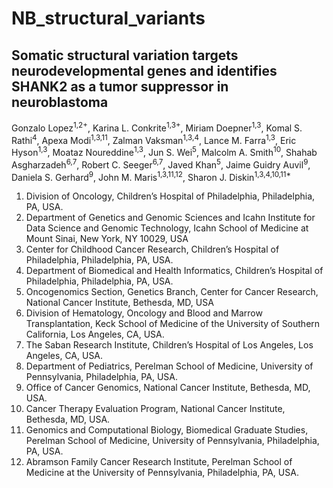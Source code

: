 # NB_structural_variants

## Somatic structural variation targets neurodevelopmental genes and identifies SHANK2 as a tumor suppressor in neuroblastoma
Gonzalo Lopez<sup>1,2+</sup>, Karina L. Conkrite<sup>1,3+</sup>, Miriam Doepner<sup>1,3</sup>, Komal S. Rathi<sup>4</sup>, Apexa Modi<sup>1,3,11</sup>, 
Zalman Vaksman<sup>1,3,4</sup>, Lance M. Farra<sup>1,3</sup>, Eric Hyson<sup>1,3</sup>, Moataz Noureddine<sup>1,3</sup>, Jun S. Wei<sup>5</sup>, Malcolm A. Smith<sup>10</sup>, Shahab Asgharzadeh<sup>6,7</sup>, Robert C. Seeger<sup>6,7</sup>, Javed Khan<sup>5</sup>, Jaime Guidry Auvil<sup>9</sup>, Daniela S. Gerhard<sup>9</sup>, John M. Maris<sup>1,3,11,12</sup>, Sharon J. Diskin<sup>1,3,4,10,11*</sup>

1.	Division of Oncology, Children’s Hospital of Philadelphia, Philadelphia, PA, USA.
2.	Department of Genetics and Genomic Sciences and Icahn Institute for Data Science and Genomic Technology, Icahn School of Medicine at Mount Sinai, New York, NY 10029, USA
3.	Center for Childhood Cancer Research, Children’s Hospital of Philadelphia, Philadelphia, PA, USA.
4.	Department of Biomedical and Health Informatics, Children’s Hospital of Philadelphia, Philadelphia, PA, USA.
5.	Oncogenomics Section, Genetics Branch, Center for Cancer Research, National Cancer Institute, Bethesda, MD, USA
6.	Division of Hematology, Oncology and Blood and Marrow Transplantation, Keck School of Medicine of the University of Southern California, Los Angeles, CA, USA.
7.	The Saban Research Institute, Children’s Hospital of Los Angeles, Los Angeles, CA, USA.
8.	Department of Pediatrics, Perelman School of Medicine, University of Pennsylvania, Philadelphia, PA, USA.
9.	Office of Cancer Genomics, National Cancer Institute, Bethesda, MD, USA.
10.	Cancer Therapy Evaluation Program, National Cancer Institute, Bethesda, MD, USA.
11.	Genomics and Computational Biology, Biomedical Graduate Studies, Perelman School of Medicine, University of Pennsylvania, Philadelphia, PA, USA.
12.	Abramson Family Cancer Research Institute, Perelman School of Medicine at the University of Pennsylvania, Philadelphia, PA, USA.
